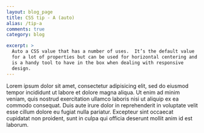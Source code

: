```yaml
---
layout: blog_page
title: CSS tip - A (auto)
alias: /tip-a
comments: true
category: blog

excerpt: >
  Auto a CSS value that has a number of uses.  It’s the default value
  for a lot of properties but can be used for horizontal centering and
  is a handy tool to have in the box when dealing with responsive
  design. 
---
```


<p>Lorem ipsum dolor sit amet, consectetur adipisicing elit, sed do eiusmod
tempor incididunt ut labore et dolore magna aliqua. Ut enim ad minim veniam,
quis nostrud exercitation ullamco laboris nisi ut aliquip ex ea commodo
consequat. Duis aute irure dolor in reprehenderit in voluptate velit esse
cillum dolore eu fugiat nulla pariatur. Excepteur sint occaecat cupidatat non
proident, sunt in culpa qui officia deserunt mollit anim id est laborum.</p>